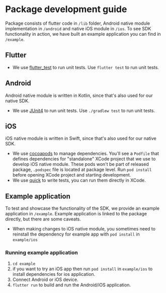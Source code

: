 # Package development guide
Package consists of flutter code in `/lib` folder, Android native module implementation in `/android` and native iOS module in `/ios`. To see SDK functionality in action, we have built an example application you can find in `/example`.

## Flutter
* We use [flutter_test](https://api.flutter.dev/flutter/flutter_test/flutter_test-library.html) to run unit tests. Use `flutter test` to run unit tests.

## Android
Android native module is written in Kotlin, since that's also used for our native SDK. 
* We use [JUnit4](https://junit.org/junit4/) to run unit tests. Use `./gradlew test` to run unit tests.

## iOS
iOS native module is written in Swift, since that's also used for our native SDK. 

* We use [cocoapods](https://cocoapods.org/) to manage dependencies. You'll see a `Podfile` that defines dependencies for "standalone" XCode project that we use to develop iOS native module. These pods won't be part of released package, `.podspec` file is located at package level. Run `pod install` before opening XCode project and starting development.
* We use [quick](https://github.com/Quick/Quick) to write tests, you can run them directly in XCode.


## Example application
To test and showcase the functionality of the SDK, we provide an example application in `/example`. Example application is linked to the package directly, but there are some caveats.
* When making changes to iOS native module, you sometimes need to reinstall the dependency for example app with `pod install` in `example/ios`

### Running example application
1. `cd example`
2. if you want to try an iOS app then run `pod install` in `example/ios` to install dependencies for ios application.
2. Connect Android or iOS device.
4. `flutter run` to build and run the Android/iOS application. 
